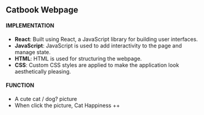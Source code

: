 ## Catbook Webpage

#### IMPLEMENTATION

- **React**: Built using React, a JavaScript library for building user interfaces. 
- **JavaScript**: JavaScript is used to add interactivity to the page and manage state.
- **HTML**: HTML is used for structuring the webpage. 
- **CSS**: Custom CSS styles are applied to make the application look aesthetically pleasing. 

#### FUNCTION

- A cute cat / dog? picture
- When click the picture, Cat Happiness ++
